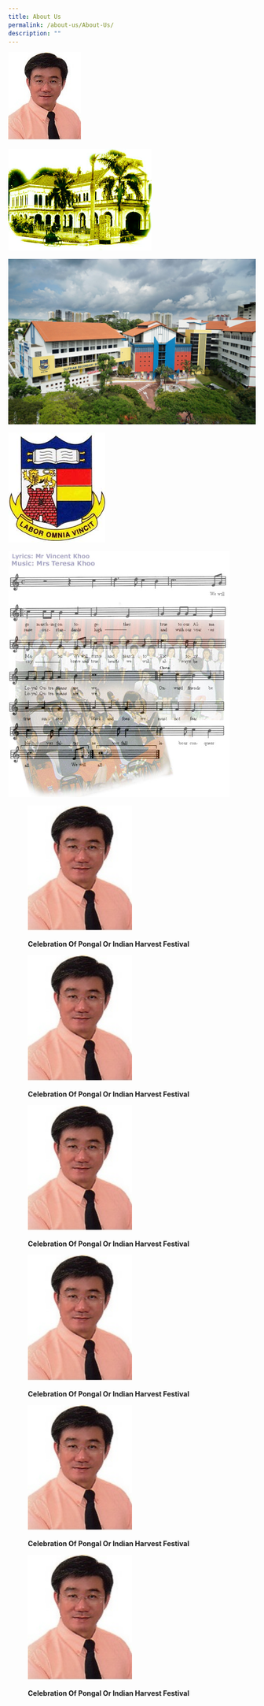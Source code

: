 ```yaml
---
title: About Us
permalink: /about-us/About-Us/
description: ""
---
```

![](/images/About%20us/About%20us/Principal%20Pic.jpg)

![](/images/About%20us/About%20us/oldschool.jpg)

![](/images/About%20us/About%20us/OSS%20Building%20copy.jpg)

![](/images/About%20us/About%20us/school%20Badge.jpg)

![](/images/About%20us/About%20us/schoolsong.jpg)



<figure>

<a href="/images/Capture.jpg" target = "\_blank"> <img style="width:50%;height:50%" src="/images/About%20us/About%20us/Principal%20Pic.jpg">

</a>

<figcaption>

<strong> Celebration Of Pongal Or Indian Harvest Festival </strong>

</figcaption>

</figure>

<figure>

<a href="/images/Capture.jpg" target = "\_blank"> <img style="width:50%;height:50%" src="/images/About%20us/About%20us/Principal%20Pic.jpg">

</a>

<figcaption>

<strong> Celebration Of Pongal Or Indian Harvest Festival </strong>

</figcaption>

</figure>

<figure>

<a href="/images/Capture.jpg" target = "\_blank"> <img style="width:50%;height:50%" src="/images/About%20us/About%20us/Principal%20Pic.jpg">

</a>

<figcaption>

<strong> Celebration Of Pongal Or Indian Harvest Festival </strong>

</figcaption>

</figure>

<figure>

<a href="/images/Capture.jpg" target = "\_blank"> <img style="width:50%;height:50%" src="/images/About%20us/About%20us/Principal%20Pic.jpg">

</a>

<figcaption>

<strong> Celebration Of Pongal Or Indian Harvest Festival </strong>

</figcaption>

</figure>

<figure>

<a href="/images/Capture.jpg" target = "\_blank"> <img style="width:50%;height:50%" src="/images/About%20us/About%20us/Principal%20Pic.jpg">

</a>

<figcaption>

<strong> Celebration Of Pongal Or Indian Harvest Festival </strong>

</figcaption>

</figure>

<figure>

<a href="/images/Capture.jpg" target = "\_blank"> <img style="width:50%;height:50%" src="/images/About%20us/About%20us/Principal%20Pic.jpg">

</a>

<figcaption>

<strong> Celebration Of Pongal Or Indian Harvest Festival </strong>

</figcaption>

</figure>

